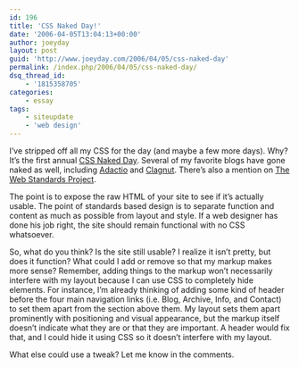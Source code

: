 ```yaml
---
id: 196
title: 'CSS Naked Day!'
date: '2006-04-05T13:04:13+00:00'
author: joeyday
layout: post
guid: 'http://www.joeyday.com/2006/04/05/css-naked-day'
permalink: /index.php/2006/04/05/css-naked-day/
dsq_thread_id:
    - '1815358705'
categories:
    - essay
tags:
    - siteupdate
    - 'web design'
---
```


I’ve stripped off all my CSS for the day (and maybe a few more days). Why? It’s the first annual [CSS Naked Day](http://naked.dustindiaz.com/). Several of my favorite blogs have gone naked as well, including [Adactio](http://adactio.com/journal/1106) and [Clagnut](http://www.clagnut.com/blog/1700/). There’s also a mention on [The Web Standards Project](http://www.webstandards.org/2006/04/03/get-naked/).

The point is to expose the raw HTML of your site to see if it’s actually usable. The point of standards based design is to separate function and content as much as possible from layout and style. If a web designer has done his job right, the site should remain functional with no CSS whatsoever.

So, what do you think? Is the site still usable? I realize it isn’t pretty, but does it function? What could I add or remove so that my markup makes more sense? Remember, adding things to the markup won’t necessarily interfere with my layout because I can use CSS to completely hide elements. For instance, I’m already thinking of adding some kind of header before the four main navigation links (i.e. Blog, Archive, Info, and Contact) to set them apart from the section above them. My layout sets them apart prominently with positioning and visual appearance, but the markup itself doesn’t indicate what they are or that they are important. A header would fix that, and I could hide it using CSS so it doesn’t interfere with my layout.

What else could use a tweak? Let me know in the comments.
